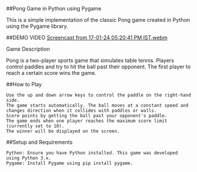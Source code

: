 ##Pong Game in Python using Pygame

This is a simple implementation of the classic Pong game created in Python using the Pygame library.

##DEMO VIDEO
[Screencast from 17-01-24 05:20:41 PM IST.webm](https://github.com/PraSW23/AI-Ping-Pong/assets/130173965/6df40df9-75b8-44ec-bf6f-62f69fc2c177)

Game Description

Pong is a two-player sports game that simulates table tennis. Players control paddles and try to hit the ball past their opponent. The first player to reach a certain score wins the game.

##How to Play

    Use the up and down arrow keys to control the paddle on the right-hand side.
    The game starts automatically. The ball moves at a constant speed and changes direction when it collides with paddles or walls.
    Score points by getting the ball past your opponent's paddle.
    The game ends when one player reaches the maximum score limit (currently set to 10).
    The winner will be displayed on the screen.

##Setup and Requirements

    Python: Ensure you have Python installed. This game was developed using Python 3.x.
    Pygame: Install Pygame using pip install pygame.

